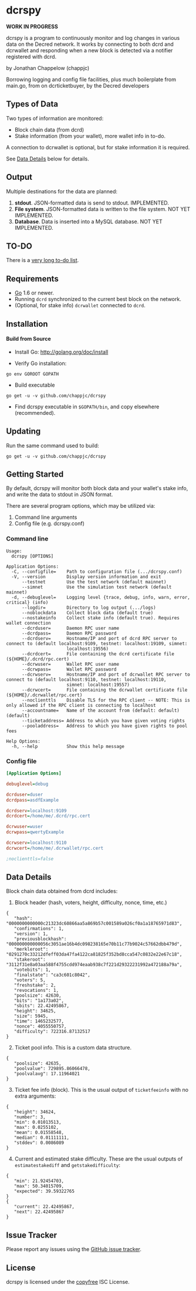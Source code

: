 dcrspy
====

**WORK IN PROGRESS**

dcrspy is a program to continuously monitor and log changes in various data
on the Decred network.  It works by connecting to both dcrd and dcrwallet
and responding when a new block is detected via a notifier registered with
dcrd.

by Jonathan Chappelow (chappjc)

Borrowing logging and config file facilities, plus much boilerplate from
main.go, from on dcrticketbuyer, by the Decred developers

## Types of Data

Two types of information are monitored:

* Block chain data (from dcrd)
* Stake information (from your wallet), more wallet info in to-do.

A connection to dcrwallet is optional, but for stake information it is required.

See [Data Details](#data-details) below for details.


## Output

Multiple destinations for the data are planned:

1. **stdout**.  JSON-formatted data is send to stdout. IMPLEMENTED.
2. **File system**.  JSON-formatted data is written to the file system.
   NOT YET IMPLEMENTED.
3. **Database**. Data is inserted into a MySQL database.  NOT YET IMPLEMENTED.

## TO-DO

There is a [very long to-do list](https://drive.google.com/open?id=1Z057i7tGfnATWu0w7loetIkGElteNnlx2bJSxPvVOqE).

## Requirements

- [Go](http://golang.org) 1.6 or newer.
- Running `dcrd` synchronized to the current best block on the network.
- (Optional, for stake info) `dcrwallet` connected to `dcrd`.

## Installation

#### Build from Source

- Install Go:
  http://golang.org/doc/install

- Verify Go installation:

`go env GOROOT GOPATH`

- Build executable

`go get -u -v github.com/chappjc/dcrspy`

- Find dcrspy executable in `$GOPATH/bin`, and copy elsewhere (recommended).

## Updating

Run the same command used to build:

`go get -u -v github.com/chappjc/dcrspy`

## Getting Started

By default, dcrspy will monitor both block data and your wallet's stake info, 
and write the data to stdout in JSON format.

There are several program options, which may be utilized via:

1. Command line arguments
2. Config file (e.g. dcrspy.conf)

### Command line

```
Usage:
  dcrspy [OPTIONS]

Application Options:
  -C, --configfile=    Path to configuration file (.../dcrspy.conf)
  -V, --version        Display version information and exit
      --testnet        Use the test network (default mainnet)
      --simnet         Use the simulation test network (default mainnet)
  -d, --debuglevel=    Logging level {trace, debug, info, warn, error, critical} (info)
      --logdir=        Directory to log output (.../logs)
      --noblockdata    Collect block data (default true)
      --nostakeinfo    Collect stake info (default true). Requires wallet connection
      --dcrduser=      Daemon RPC user name
      --dcrdpass=      Daemon RPC password
      --dcrdserv=      Hostname/IP and port of dcrd RPC server to connect to (default localhost:9109, testnet: localhost:19109, simnet:
                       localhost:19556)
      --dcrdcert=      File containing the dcrd certificate file (${HOME}/.dcrd/rpc.cert)
      --dcrwuser=      Wallet RPC user name
      --dcrwpass=      Wallet RPC password
      --dcrwserv=      Hostname/IP and port of dcrwallet RPC server to connect to (default localhost:9110, testnet: localhost:19110,
                       simnet: localhost:19557)
      --dcrwcert=      File containing the dcrwallet certificate file (${HOME}/.dcrwallet/rpc.cert)
      --noclienttls    Disable TLS for the RPC client -- NOTE: This is only allowed if the RPC client is connecting to localhost
      --accountname=   Name of the account from (default: default) (default)
      --ticketaddress= Address to which you have given voting rights
      --pooladdress=   Address to which you have given rights to pool fees

Help Options:
  -h, --help           Show this help message
 ```

### Config file

```ini
[Application Options]

debuglevel=debug

dcrduser=duser
dcrdpass=asdfExample

dcrdserv=localhost:9109
dcrdcert=/home/me/.dcrd/rpc.cert

dcrwuser=wuser
dcrwpass=qwertyExample

dcrwserv=localhost:9110
dcrwcert=/home/me/.dcrwallet/rpc.cert

;noclienttls=false
```

## Data Details

Block chain data obtained from dcrd includes:

1. Block header (hash, voters, height, difficulty, nonce, time, etc.)

 ```
{
    "hash": "0000000000000c21323dc60866aa5a869b57c001589a026cf0a1a18765971d83",
    "confirmations": 1,
    "version": 1,
    "previousblockhash": "000000000000056c3051ae16b4dc098238165e70b11c77b9024c57662dbb479d",
    "merkleroot": "0291270c33212dfeff03da47fa4122ca81825f352bd8cca547c0832e22e67c18",
    "stakeroot": "3112f31e8a03aa588f4755cdd974eaab938c7f221d29322231992a472188a79a",
    "votebits": 1,
    "finalstate": "ca3c601c8042",
    "voters": 5,
    "freshstake": 2,
    "revocations": 1,
    "poolsize": 42630,
    "bits": "1a173a02",
    "sbits": 22.42495867,
    "height": 34625,
    "size": 5945,
    "time": 1465232577,
    "nonce": 4055550757,
    "difficulty": 722316.87132517
}
```

2. Ticket pool info.  This is a custom data structure.

 ```
{
    "poolsize": 42635,
    "poolvalue": 729895.86066478,
    "poolvalavg": 17.11964021
}
```

3. Ticket fee info (block).  This is the usual output of `ticketfeeinfo` with
no extra arguments:

 ```
{
    "height": 34624,
    "number": 3,
    "min": 0.01013513,
    "max": 0.0255102,
    "mean": 0.01558548,
    "median": 0.01111111,
    "stddev": 0.0086089
}
```

4. Current and estimated stake difficulty.  These are the usual outputs of 
`estimatestakediff` and `getstakedifficulty`:

 ```
{
    "min": 21.92454703,
    "max": 50.34015709,
    "expected": 39.59322765
}
{
    "current": 22.42495867,
    "next": 22.42495867
}
```

## Issue Tracker

Please report any issues using the [GitHub issue tracker](https://github.com/chappjc/dcrspy/issues).

## License

dcrspy is licensed under the [copyfree](http://copyfree.org) ISC License.
